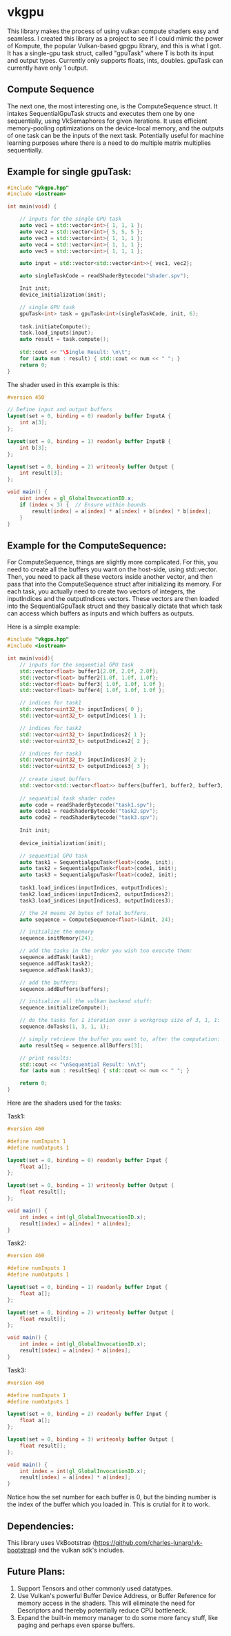 # vkgpu
This library makes the process of using vulkan compute shaders easy and seamless. I created this library as a project to see if I could mimic the power of Kompute, the popular Vulkan-based gpgpu library, and this is what I got. It has a single-gpu task struct, called "gpuTask<T>" where T is both its input and output types. Currently only supports floats, ints, doubles. gpuTask can currently have only 1 output.

## Compute Sequence
The next one, the most interesting one, is the ComputeSequence struct. It intakes SequentialGpuTask structs and executes them one by one sequentially, using VkSemaphores for given iterations. It uses efficient memory-pooling optimizations on the device-local memory, and the outputs of one task can be the inputs of the next task. Potentially useful for machine learning purposes where there is a need to do multiple matrix multiplies sequentially.

## Example for single gpuTask:

```cpp
#include "vkgpu.hpp"
#include <iostream>

int main(void) {

    // inputs for the single GPU task
    auto vec1 = std::vector<int>{ 1, 1, 1 };
    auto vec2 = std::vector<int>{ 5, 5, 5 };
    auto vec3 = std::vector<int>{ 1, 1, 1 };
    auto vec4 = std::vector<int>{ 1, 1, 1 };
    auto vec5 = std::vector<int>{ 1, 1, 1 };

    auto input = std::vector<std::vector<int>>{ vec1, vec2};

    auto singleTaskCode = readShaderBytecode("shader.spv");

    Init init;
    device_initialization(init);

    // single GPU task
    gpuTask<int> task = gpuTask<int>(singleTaskCode, init, 6);
    
    task.initiateCompute();
    task.load_inputs(input);
    auto result = task.compute();
    
    std::cout << "\Single Result: \n\t";
    for (auto num : result) { std::cout << num << " "; }
    return 0;
}
```

The shader used in this example is this:
```glsl
#version 450

// Define input and output buffers
layout(set = 0, binding = 0) readonly buffer InputA {
    int a[3];
};

layout(set = 0, binding = 1) readonly buffer InputB {
    int b[3];
};

layout(set = 0, binding = 2) writeonly buffer Output {
    int result[3];
};

void main() {
    uint index = gl_GlobalInvocationID.x;
    if (index < 3) {  // Ensure within bounds
        result[index] = a[index] * a[index] + b[index] * b[index];
    }
}
```

## Example for the ComputeSequence:

For ComputeSequence, things are slightly more complicated. For this, you need to create all the buffers you want on the host-side, using std::vector<T>. Then, you need to pack all these vectors inside another vector, and then pass that into the ComputeSequence struct after initializing its memory. For each task, you actually need to create two vectors of integers, the inputIndices and the outputIndices vectors. These vectors are then loaded into the SequentialGpuTask struct and they basically dictate that which task can access which buffers as inputs and which buffers as outputs.

Here is a simple example:

```cpp
#include "vkgpu.hpp"
#include <iostream>

int main(void){
    // inputs for the sequential GPU task
    std::vector<float> buffer1{2.0f, 2.0f, 2.0f};
    std::vector<float> buffer2{1.0f, 1.0f, 1.0f};
    std::vector<float> buffer3{ 1.0f, 1.0f, 1.0f };
    std::vector<float> buffer4{ 1.0f, 1.0f, 1.0f };

    // indices for task1
    std::vector<uint32_t> inputIndices{ 0 };
    std::vector<uint32_t> outputIndices{ 1 };

    // indices for task2
    std::vector<uint32_t> inputIndices2{ 1 };
    std::vector<uint32_t> outputIndices2{ 2 };

    // indices for task3
    std::vector<uint32_t> inputIndices3{ 2 };
    std::vector<uint32_t> outputIndices3{ 3 };
    
    // create input buffers
    std::vector<std::vector<float>> buffers{buffer1, buffer2, buffer3, buffer4};
    
    // sequential task shader codes
    auto code = readShaderBytecode("task1.spv");
    auto code1 = readShaderBytecode("task2.spv");
    auto code2 = readShaderBytecode("task3.spv");
    
    Init init;
    
    device_initialization(init);

    // sequential GPU task
    auto task1 = SequentialgpuTask<float>(code, init);
    auto task2 = SequentialgpuTask<float>(code1, init);
    auto task3 = SequentialgpuTask<float>(code2, init);
    
    task1.load_indices(inputIndices, outputIndices);
    task2.load_indices(inputIndices2, outputIndices2);
    task3.load_indices(inputIndices3, outputIndices3);

    // the 24 means 24 bytes of total buffers.
    auto sequence = ComputeSequence<float>(&init, 24);

    // initialize the memory
    sequence.initMemory(24);

    // add the tasks in the order you wish too execute them:
    sequence.addTask(task1);
    sequence.addTask(task2);
    sequence.addTask(task3);

    // add the buffers:
    sequence.addBuffers(buffers);

    // initialize all the vulkan backend stuff:
    sequence.initializeCompute();

    // do the tasks for 1 iteration over a workgroup size of 3, 1, 1:
    sequence.doTasks(1, 3, 1, 1);

    // simply retrieve the buffer you want to, after the computation:
    auto resultSeq = sequence.allBuffers[3];

    // print results:
    std::cout << "\nSequential Result: \n\t";
    for (auto num : resultSeq) { std::cout << num << " "; }

    return 0;
}
```
Here are the shaders used for the tasks:

Task1:
```glsl
#version 460

#define numInputs 1
#define numOutputs 1

layout(set = 0, binding = 0) readonly buffer Input {
    float a[];
};

layout(set = 0, binding = 1) writeonly buffer Output {
    float result[];
};

void main() {
    int index = int(gl_GlobalInvocationID.x);
    result[index] = a[index] * a[index];
}
```
Task2:
```glsl
#version 460

#define numInputs 1
#define numOutputs 1

layout(set = 0, binding = 1) readonly buffer Input {
    float a[];
};

layout(set = 0, binding = 2) writeonly buffer Output {
    float result[];
};

void main() {
    int index = int(gl_GlobalInvocationID.x);
    result[index] = a[index] * a[index];
}
```
Task3:
```glsl
#version 460

#define numInputs 1
#define numOutputs 1

layout(set = 0, binding = 2) readonly buffer Input {
    float a[];
};

layout(set = 0, binding = 3) writeonly buffer Output {
    float result[];
};

void main() {
    int index = int(gl_GlobalInvocationID.x);
    result[index] = a[index] * a[index];
}
```
Notice how the set number for each buffer is 0, but the binding number is the index of the buffer which you loaded in. This is crutial for it to work.

## Dependencies:
This library uses VkBootstrap (https://github.com/charles-lunarg/vk-bootstrap) and the vulkan sdk's includes.

## Future Plans:
1. Support Tensors and other commonly used datatypes.
2. Use Vulkan's powerful Buffer Device Address, or Buffer Reference for memory access in the shaders. This will eliminate the need for Descriptors and thereby potentially reduce CPU bottleneck.
3. Expand the built-in memory manager to do some more fancy stuff, like paging and perhaps even sparse buffers.
    
